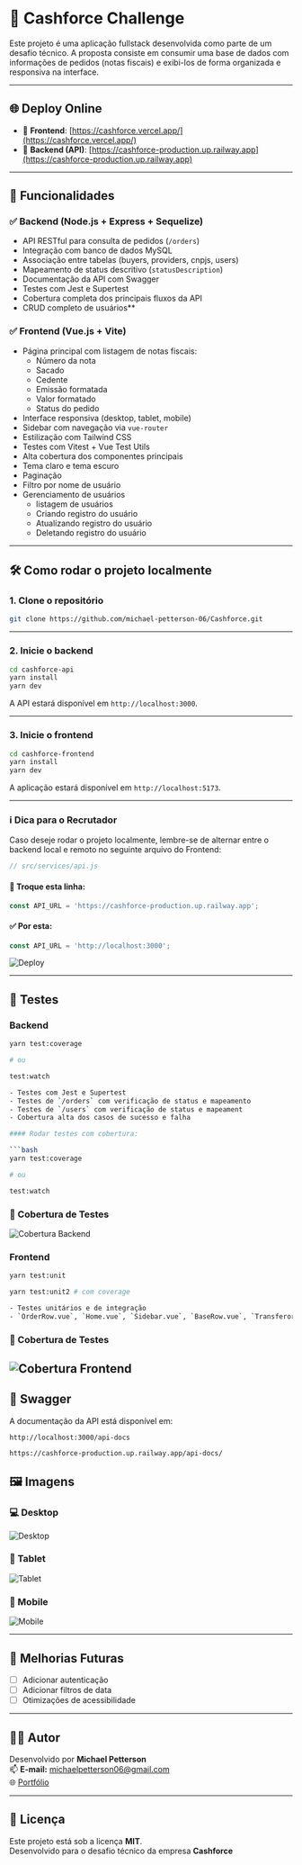 
# 💸 Cashforce Challenge

Este projeto é uma aplicação fullstack desenvolvida como parte de um desafio técnico. A proposta consiste em consumir uma base de dados com informações de pedidos (notas fiscais) e exibi-los de forma organizada e responsiva na interface.

---

## 🌐 Deploy Online

- 🔗 **Frontend**: [https://cashforce.vercel.app/](https://cashforce.vercel.app/)
- 🔗 **Backend (API)**: [https://cashforce-production.up.railway.app](https://cashforce-production.up.railway.app)

---

## 🧠 Funcionalidades

### ✅ Backend (Node.js + Express + Sequelize)

- API RESTful para consulta de pedidos (`/orders`)
- Integração com banco de dados MySQL
- Associação entre tabelas (buyers, providers, cnpjs, users)
- Mapeamento de status descritivo (`statusDescription`)
- Documentação da API com Swagger
- Testes com Jest e Supertest
- Cobertura completa dos principais fluxos da API
- CRUD completo de usuários**

### ✅ Frontend (Vue.js + Vite)

- Página principal com listagem de notas fiscais:
  - Número da nota
  - Sacado
  - Cedente
  - Emissão formatada
  - Valor formatado
  - Status do pedido
- Interface responsiva (desktop, tablet, mobile)
- Sidebar com navegação via `vue-router`
- Estilização com Tailwind CSS
- Testes com Vitest + Vue Test Utils
- Alta cobertura dos componentes principais
- Tema claro e tema escuro
- Paginação
- Filtro por nome de usuário
- Gerenciamento de usuários
  - listagem de usuários
  - Criando registro do usuário
  - Atualizando registro do usuário
  - Deletando registro do usuário

---

## 🛠️ Como rodar o projeto localmente

### 1. Clone o repositório

```bash
git clone https://github.com/michael-petterson-06/Cashforce.git
```

---

### 2. Inicie o backend

```bash
cd cashforce-api
yarn install
yarn dev
```

A API estará disponível em `http://localhost:3000`.

---

### 3. Inicie o frontend

```bash
cd cashforce-frontend
yarn install
yarn dev
```

A aplicação estará disponível em `http://localhost:5173`.

---

### ℹ️ Dica para o Recrutador

Caso deseje rodar o projeto localmente, lembre-se de alternar entre o backend local e remoto no seguinte arquivo do Frontend:

```js
// src/services/api.js
```

#### 🔁 Troque esta linha:
```js
const API_URL = 'https://cashforce-production.up.railway.app';
```

#### ✅ Por esta:
```js
const API_URL = 'http://localhost:3000';
```

![Deploy](./frontend/src/assets/deploy.png)

---

## 🧪 Testes

### Backend

```bash
yarn test:coverage

# ou

test:watch

- Testes com Jest e Supertest
- Testes de `/orders` com verificação de status e mapeamento
- Testes de `/users` com verificação de status e mapeament
- Cobertura alta dos casos de sucesso e falha

#### Rodar testes com cobertura:

```bash
yarn test:coverage

# ou

test:watch
```
### 🧪 Cobertura de Testes

![Cobertura Backend](/frontend/src/assets/cobertura-test-back.png)

### Frontend

```bash
yarn test:unit

yarn test:unit2 # com coverage

- Testes unitários e de integração
- `OrderRow.vue`, `Home.vue`, `Sidebar.vue`, `BaseRow.vue`, `TransferorDetails.vue`.

```
### 🧪 Cobertura de Testes

![Cobertura Frontend](/frontend/src/assets/cobertura-test-front.png)
---

## 📄 Swagger

A documentação da API está disponível em:

```
http://localhost:3000/api-docs

https://cashforce-production.up.railway.app/api-docs/
```

## 🖼️ Imagens

### 💻 Desktop

![Desktop](/frontend/src/assets/front-1.png)

### 📱 Tablet

![Tablet](/frontend/src/assets/front-2.png)

### 📱 Mobile

![Mobile](/frontend/src/assets/front-3.png)

---

## 📌 Melhorias Futuras

- [ ] Adicionar autenticação
- [ ] Adicionar filtros de data
- [ ] Otimizações de acessibilidade

---

## 🙋‍♂️ Autor

Desenvolvido por **Michael Petterson**  
📫 **E-mail:** michaelpetterson06@gmail.com  
🌐 [Portfólio](https://michael-petterson-06.github.io/portfolio-mike)

---

## 📃 Licença

Este projeto está sob a licença **MIT**.  
Desenvolvido para o desafio técnico da empresa **Cashforce**